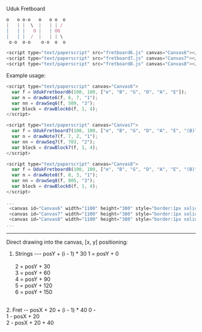 Uduk Fretboard

```javascript
o   o o-o   o   o o  o 
|   | |  \  |   | | /  
|   | |   O |   | OO   
|   | |  /  |   | | \  
 o-o  o-o    o-o  o  o 

<script type="text/paperscript" src="fretboard6.js" canvas="Canvas6"></script>
<script type="text/paperscript" src="fretboard7.js" canvas="Canvas7"></script>
<script type="text/paperscript" src="fretboard8.js" canvas="Canvas8"></script>
```
Example usage:

```javascript
<script type="text/paperscript" canvas="Canvas6">
  var f = UdukFretboard6(100, 100, ["e", "B", "G", "D", "A", "E"]);
  var n = drawNote6(f, 6, 7, "1");
  var nn = drawSeq6(f, 509, "3");
  var block = drawBlock6(f, 1, 4);
</script>

<script type="text/paperscript" canvas="Canvas7">
  var f = UdukFretboard7(100, 100, ["e", "B", "G", "D", "A", "E", "(B)"]);
  var n = drawNote7(f, 7, 2, "1");
  var nn = drawSeq7(f, 703, "2");
  var block = drawBlock7(f, 1, 4);
</script>

<script type="text/paperscript" canvas="Canvas8">
  var f = UdukFretboard8(100, 100, ["e", "B", "G", "D", "A", "E", "(B)", "(Gb)"]);
  var n = drawNote8(f, 8, 3, "1");
  var nn = drawSeq8(f, 805, "3");
  var block = drawBlock8(f, 1, 4);
</script>

...
 <canvas id="Canvas6" width="1100" height="380" style="border:1px solid #333333;"></canvas>
 <canvas id="Canvas7" width="1100" height="380" style="border:1px solid #333333;"></canvas>
 <canvas id="Canvas8" width="1100" height="380" style="border:1px solid #333333;"></canvas>
...
```
---
Direct drawing into the canvas, [x, y] positioning:

1. Strings --- posY + (i - 1) * 30
1 = posY + 0<br>  
2 = posY + 30<br> 
3 = posY + 60<br> 
4 = posY + 90<br> 
5 = posY + 120<br>
6 = posY + 150<br>
<br>
2. Fret -- posX + 20 + (i - 1) *  40
0 -<br>
1 - posX + 20<br>
2 - posX + 20 + 40<br>
